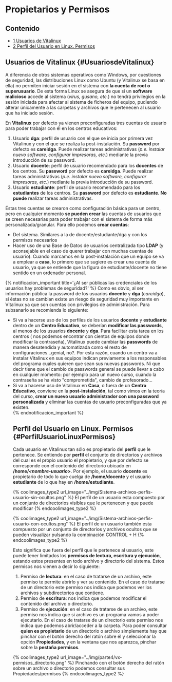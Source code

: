 # Propietarios y Permisos

## Contenido

- [1 Usuarios de Vitalinux](#UsuariosdeVitalinux)
- [2 Perfil del Usuario en Linux. Permisos](#PerfilUsuarioLinuxPermisos)

## Usuarios de Vitalinux {#UsuariosdeVitalinux}

A diferencia de otros sistemas operativos como Windows, por cuestiones de seguridad, las distribuciones Linux como Ubuntu (y Vitalinux se basa en ella) no permiten iniciar sesión en el sistema con **la cuenta de root o superusuario**.  De esta forma Linux se asegura de que si un **software malicioso** accede al sistema (*virus, gusano, etc.*) no tendrá privilegios en la sesión iniciada para afectar al sistema de ficheros del equipo, pudiendo alterar únicamente a las carpetas y archivos que le pertenecen al usuario que ha iniciado sesión.


En **Vitalinux** por defecto ya vienen preconfiguradas tres cuentas de usuario para poder trabajar con él en los centros educativos:

1.  Usuario **dga**: perfil de usuario con el que se inicia por primera vez Vitalinux y con el que se realiza la post-instalación.  Su **password** por defecto es **careidga**.  Puede realizar tareas administrativas (*p.e. instalar nuevo software, configurar impresoras, etc.*) mediante la previa introducción de su password.
1.  Usuario **docente**: perfil de usuario recomendado para los **docentes** de los centros.  Su **password** por defecto es **careidga**.  Puede realizar tareas administrativas (*p.e. instalar nuevo software, configurar impresoras, etc.*) mediante la previa introducción de su password.
1.  Usuario **estudiante**: perfil de usuario recomendado para los **estudiantes** de los centros.  Su **password** por defecto es **estudiante**.  **No puede** realizar tareas administrativas.

Éstas tres cuentas se crearon como configuración básica para un centro, pero en cualquier momento **se pueden crear** las cuentas de usuarios que se creen necesarias para poder trabajar con el sistema de forma más personalizada/granular. 
Para ello podemos **crear cuentas**:

-  Del sistema. Similares a la de docente/estudiante/dga y con los permisos necesarios
-  Hacer uso de una Base de Datos de usuarios centralizada tipo **LDAP** (y aconsejable en el caso de querer trabajar con muchas cuentas de usuario).
Cuando marcamos en la post-instalación que un equipo se va a emplear a **casa**, lo primero que se sugiere es crear una cuenta de usuario, ya que se entiende que la figura de estudiante/docente no tiene sentido en un ordenador personal.

{% notificacion_important title='¿Al ser públicas las credenciales de los usuarios hay problemas de seguridad?' %}
Como es obvio, al ser información pública la password de los usuarios <b>docente</b> y <b>dga</b> (<i>careidga</i>), si éstas no se cambian existe un riesgo de seguridad muy importante en Vitalinux ya que son cuentas con privilegios de administración.  Para subsanarlo se recomienda lo siguiente:
<ul>
<li>
Si va a hacerse uso de los perfiles de los usuarios <b>docente</b> y <b>estudiante</b> dentro de un <b>Centro Educativo</b>, se deberían <b>modificar las passwords</b>, al menos de los usuarios <b>docente</b> y <b>dga</b>.  Para facilitar esta tarea en los centros ( nos podemos encontrar con cientos de equipos donde modificar la contraseña), Vitalinux puede cambiar las <b>passwords</b> de manera desatendida y automatizada como el resto de configuraciones...genial, no?.  Por esta razón, cuando un centro va a instalar Vitalinux en sus equipos indican previamente a los responsables del programa cuales quieren que sean sus nuevas passwords. Ni que decir tiene que el cambio de passwords general se puede llevar a cabo en cualquier momento: por ejemplo para un nuevo curso, cuando la contraseña se ha visto "comprometida", cambio de profesorado...
</li>
<li>
Si va a hacerse uso de Vitalinux en <b>Casa</b>, o fuera de un <b>Centro Educativo</b>, conviene en la <b>post-instalación</b>, tal como vimos en la teoría del curso, <b>crear un nuevo usuario administrador con una password personalizada</b> y eliminar las cuentas de usuario preconfiguradas que ya existen.
</li>
{% endnotificacion_important %}


## Perfil del Usuario en Linux. Permisos {#PerfilUsuarioLinuxPermisos}

Cada usuario en Vitalinux tan sólo es propietario del **perfil** que le pertenece.  Se entiendo por **perfil** el conjunto de directorios y archivos del cual es el propio usuario el propietario, y que por defecto se corresponde con el contenido del directorio ubicado en **/home/*&lt;nombre-usuario&gt;***.  Por ejemplo, el usuario **docente** es propietario de todo lo que cuelga de **/home/docente** y el usuario **estudiante** de lo que hay en **/home/estudiante**.

{% coolimages_type2 url_image="../img/Sistema-archivos-perfis-usuario-sin-ocultos.png" %}
El perfil de un usuario esta compuesto por un conjunto de directorios visibles que le pertenecen y que puede modificar
{% endcoolimages_type2 %}

{% coolimages_type2 url_image="../img/Sistema-archivos-perfis-usuario-con-ocultos.png" %}
El perfil de un usuario también esta compuesto por un conjunto de directorios y archivos ocultos que se pueden visualizar pulsando la combinación CONTROL + H
{% endcoolimages_type2 %}

Esto significa que fuera del perfil que le pertenece al usuario, este puede tener limitados los **permisos de lectura, escritura y ejecución**, estando estos presentes en todo archivo y directorio del sistema.  Estos permisos nos vienen a decir lo siguiente:

1.  Permiso de **lectura**: en el caso de tratarse de un archivo, este permiso te permite abrirlo y ver su contenido.  En el caso de tratarse de un directorio este permiso nos indica que podemos ver los archivos y subdirectorios que contiene.
1.  Permiso de **escritura**: nos indica que podemos modificar el contenido del archivo o directorio.
1.  Permiso de **ejecución**: en el caso de tratarse de un archivo, este permiso nos indica que si archivo es un programa vamos a poder ejecutarlo.  En el caso de tratarse de un directorio este permiso nos indica que podemos abrir/acceder a la carpeta.
Para poder consultar **quien es propietario** de un directorio o archivo simplemente hay que pinchar con el botón derecho del ratón sobre él y seleccionar la opción **Propiedades**, y en la ventana que nos aparezca, pinchar sobre la **pestaña permisos**.

{% coolimages_type2 url_image="../img/parte4/vx-permisos_directorio.png" %}
Pinchando con el botón derecho del ratón sobre un archivo o directorio podemos consultar sus Propiedades/permisos
{% endcoolimages_type2 %}

